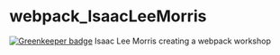 # webpack_IsaacLeeMorris

[![Greenkeeper badge](https://badges.greenkeeper.io/willowcheng/webpack-workshop.svg)](https://greenkeeper.io/)
Isaac Lee Morris creating a webpack workshop
